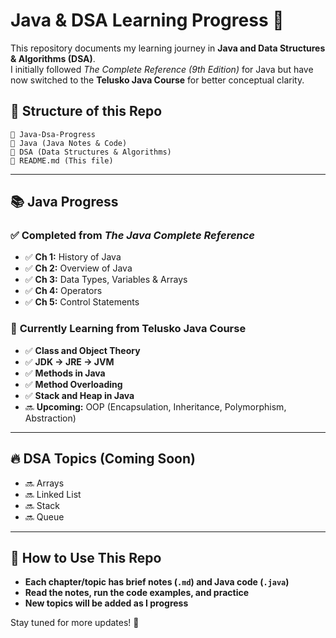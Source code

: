 # Java & DSA Learning Progress 🚀

This repository documents my learning journey in **Java and Data Structures & Algorithms (DSA)**.  
I initially followed *The Complete Reference (9th Edition)* for Java but have now switched to the **Telusko Java Course** for better conceptual clarity.  

## 📌 Structure of this Repo  
```
📂 Java-Dsa-Progress
📀 Java (Java Notes & Code)
📀 DSA (Data Structures & Algorithms)
📄 README.md (This file)
```
---

## **📚 Java Progress**  

### ✅ **Completed from *The Java Complete Reference***  
- ✅ **Ch 1:** History of Java  
- ✅ **Ch 2:** Overview of Java  
- ✅ **Ch 3:** Data Types, Variables & Arrays  
- ✅ **Ch 4:** Operators  
- ✅ **Ch 5:** Control Statements  

### 🎥 **Currently Learning from Telusko Java Course**  
- ✅ **Class and Object Theory**  
- ✅ **JDK → JRE → JVM**  
- ✅ **Methods in Java**  
- ✅ **Method Overloading**  
- ✅ **Stack and Heap in Java**  
- 🔜 **Upcoming:** OOP (Encapsulation, Inheritance, Polymorphism, Abstraction)  

---

## **🔥 DSA Topics (Coming Soon)**  
- 🔜 Arrays  
- 🔜 Linked List  
- 🔜 Stack  
- 🔜 Queue  

---

## **🚀 How to Use This Repo**  
- **Each chapter/topic has brief notes (`.md`) and Java code (`.java`)**  
- **Read the notes, run the code examples, and practice**  
- **New topics will be added as I progress**  

Stay tuned for more updates! 🚀

